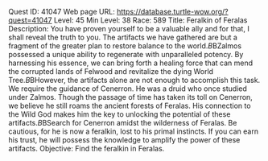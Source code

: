 Quest ID: 41047
Web page URL: https://database.turtle-wow.org/?quest=41047
Level: 45
Min Level: 38
Race: 589
Title: Feralkin of Feralas
Description: You have proven yourself to be a valuable ally and for that, I shall reveal the truth to you. The artifacts we have gathered are but a fragment of the greater plan to restore balance to the world.$B$BZalmos possessed a unique ability to regenerate with unparalleled potency. By harnessing his essence, we can bring forth a healing force that can mend the corrupted lands of Felwood and revitalize the dying World Tree.$B$BHowever, the artifacts alone are not enough to accomplish this task. We require the guidance of Cenerron. He was a druid who once studied under Zalmos. Though the passage of time has taken its toll on Cenerron, we believe he still roams the ancient forests of Feralas. His connection to the Wild God makes him the key to unlocking the potential of these artifacts.$B$BSearch for Cenerron amidst the wilderness of Feralas. Be cautious, for he is now a feralkin, lost to his primal instincts. If you can earn his trust, he will possess the knowledge to amplify the power of these artifacts.
Objective: Find the feralkin in Feralas.
